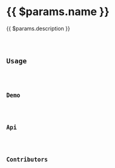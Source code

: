 <script setup>
import Meta from '../../../src/components/meta.vue'
import Api from '../../../src/components/api.vue'
import Demo from '../../../src/components/demo.vue'
import Contributors from '../../../src/components/contributors.vue'
import Code from '../../../src/components/code.vue'
</script>

# {{ $params.name }}

<Meta :last-modified="$params.lastModified" :category="$params.category" />

<template v-if="$params.browserapi">

::: tip
This hook uses <a :href="$params.browserapi.description" target="_blank">**{{ $params.browserapi.name }}**</a> browser api to provide enhanced functionality. Make sure to check for compatibility with different browsers when using this api
:::

</template>

{{ $params.description }}

<Code :code="$params.example" lang="typescript" />

## Usage

<Code :code="$params.usage" lang="typescript" />

## Demo

<Demo :hook="$params.name" />

## Api

<Api :apiParameters="$params.apiParameters" />

## Contributors

<Contributors :hook="$params.name" />
